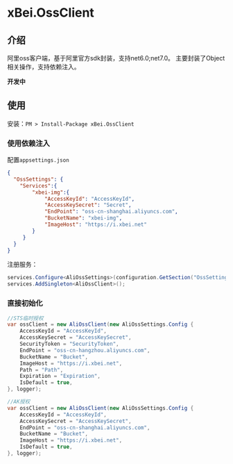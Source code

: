 # xBei.OssClient

## 介绍
阿里oss客户端，基于阿里官方sdk封装，支持net6.0;net7.0。
主要封装了Object相关操作，支持依赖注入。

**开发中**

## 使用
安装：`PM > Install-Package xBei.OssClient`

### 使用依赖注入
配置`appsettings.json`
```json
{
  "OssSettings": {
    "Services":{
        "xbei-img":{
            "AccessKeyId": "AccessKeyId",
            "AccessKeySecret": "Secret",
            "EndPoint": "oss-cn-shanghai.aliyuncs.com",
            "BucketName": "xbei-img",
            "ImageHost": "https://i.xbei.net"
        }
     }
  }
}
```
注册服务：
```csharp
services.Configure<AliOssSettings>(configuration.GetSection("OssSettings"));
services.AddSingleton<AliOssClient>();
```

### 直接初始化
```csharp
//STS临时授权
var ossClient = new AliOssClient(new AliOssSettings.Config {
    AccessKeyId = "AccessKeyId",
    AccessKeySecret = "AccessKeySecret",
    SecurityToken = "SecurityToken",
    EndPoint = "oss-cn-hangzhou.aliyuncs.com",
    BucketName = "Bucket",
    ImageHost = "https://i.xbei.net",
    Path = "Path",
    Expiration = "Expiration",
    IsDefault = true,
}, logger);

//AK授权
var ossClient = new AliOssClient(new AliOssSettings.Config {
    AccessKeyId = "AccessKeyId",
    AccessKeySecret = "AccessKeySecret",
    EndPoint = "oss-cn-shanghai.aliyuncs.com",
    BucketName = "Bucket",
    ImageHost = "https://i.xbei.net",
    IsDefault = true,
}, logger);
```
